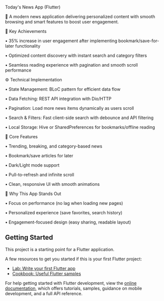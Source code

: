 Today's News App (Flutter)

📰 A modern news application delivering personalized content with smooth browsing and smart features to boost user engagement.

🚀 Key Achievements

• 35% increase in user engagement after implementing bookmark/save-for-later functionality

• Optimized content discovery with instant search and category filters

• Seamless reading experience with pagination and smooth scroll performance

⚙️ Technical Implementation

• State Management: BLoC pattern for efficient data flow

• Data Fetching: REST API integration with Dio/HTTP

• Pagination: Load more news items dynamically as users scroll

• Search & Filters: Fast client-side search with debounce and API filtering

• Local Storage: Hive or SharedPreferences for bookmarks/offline reading

📱 Core Features

• Trending, breaking, and category-based news

• Bookmark/save articles for later

• Dark/Light mode support

• Pull-to-refresh and infinite scroll

• Clean, responsive UI with smooth animations

🌟 Why This App Stands Out

• Focus on performance (no lag when loading new pages)

• Personalized experience (save favorites, search history)

• Engagement-focused design (easy sharing, readable layout)


## Getting Started

This project is a starting point for a Flutter application.

A few resources to get you started if this is your first Flutter project:

- [Lab: Write your first Flutter app](https://docs.flutter.dev/get-started/codelab)
- [Cookbook: Useful Flutter samples](https://docs.flutter.dev/cookbook)

For help getting started with Flutter development, view the
[online documentation](https://docs.flutter.dev/), which offers tutorials,
samples, guidance on mobile development, and a full API reference.
